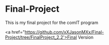 # Final-Project
This is my final project for the comIT program

<a href="https://github.com/xXJasonMXx/Final-Project/tree/FinalProject_2.2'>Final Version</a>
